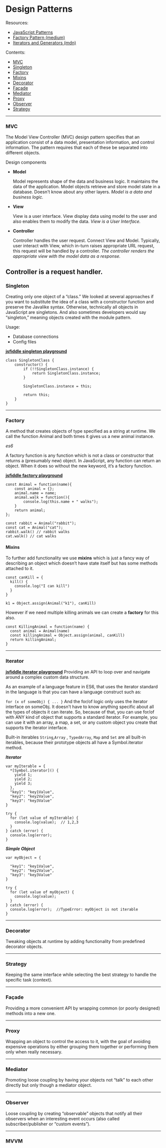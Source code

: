 # Design Patterns

Resources: 
* [JavaScript Patterns](http://index-of.es/JS/Stoyan%20Stefanov%20-%20JavaScript%20Patterns%202010.pdf)
* [Factory Pattern (medium)](https://medium.com/front-end-weekly/understand-the-factory-design-pattern-in-plain-javascript-20b348c832bd)
* [Iterators and Generators (mdn)](https://developer.mozilla.org/en-US/docs/Web/JavaScript/Guide/Iterators_and_Generators)

Сontents:
* [MVC](https://github.com/purumvisum/interview/blob/master/theoretical-basis/README.md#mvc)
* [Singleton](https://github.com/purumvisum/interview/blob/master/theoretical-basis/README.md#singleton)
* [Factory](https://github.com/purumvisum/interview/blob/master/theoretical-basis/README.md#factory)
* [Mixins](https://github.com/purumvisum/interview/blob/master/theoretical-basis/README.md#mixins)
* [Decorator](https://github.com/purumvisum/interview/blob/master/theoretical-basis/README.md#decorator)
* [Façade](https://github.com/purumvisum/interview/blob/master/theoretical-basis/README.md#façade)
* [Mediator](https://github.com/purumvisum/interview/blob/master/theoretical-basis/README.md#mediator)
* [Proxy](https://github.com/purumvisum/interview/blob/master/theoretical-basis/README.md#proxy)
* [Observer](https://github.com/purumvisum/interview/blob/master/theoretical-basis/README.md#observer)
* [Strategy](https://github.com/purumvisum/interview/blob/master/theoretical-basis/README.md#strategy)
----

### MVC
The Model View Controller (MVC) design pattern specifies that an application consist of a data model,
 presentation information, and control information. 
The pattern requires that each of these be separated into different objects.

Design components

* __Model__ 

     Model represents shape of the data and business logic.
     It maintains the data of the application. 
     Model objects retrieve and store model state in a database.
     Doesn't know about any other layers.
    *Model is a data and business logic.*

* __View__
    
    View is a user interface.
     View display data using model to the user and also enables them to modify 
    the data. *View is a User Interface.*

* __Controller__
   
    Controller handles the user request.
    Connect View and Model.
     Typically, user interact with View, which in-turn raises 
    appropriate URL request, this request will be handled by a controller. 
    *The controller renders the appropriate view with the model data as a response.*

Controller is a request handler.
----

### Singleton

Creating only one object of a “class.” We looked at several approaches if you want
to substitute the idea of a class with a constructor function and preserve the Javalike syntax. Otherwise, technically all objects in JavaScript are singletons. And also
sometimes developers would say “singleton,” meaning objects created with the
module pattern.

Usage: 
* Database connections
* Config files

[__jsfiddle singleton playground__](https://jsfiddle.net/PurumVisum/evgr41qw/)
```
class SingletonClass {
    constructor() {
        if (!!SingletonClass.instance) {
            return SingletonClass.instance;
        }

        SingletonClass.instance = this;

        return this;
    }
}
```

----

### Factory

A method that creates objects of type specified as a string at runtime.
We call the function Animal and both times it gives us a new animal instance.

*es6*

A factory function is any function which is not a class or constructor that returns a (presumably new) object. 
In JavaScript, any function can return an object.
 When it does so without the new keyword, it’s a factory function.

[__jsfiddle factory playground__](https://jsfiddle.net/PurumVisum/pz4jru9q/)

```
const Animal = function(name){
    const animal = {};
    animal.name = name;
    animal.walk = function(){
        console.log(this.name + " walks");
    }
    return animal;
};

const rabbit = Animal("rabbit");
const cat = Animal("cat");
rabbit.walk() // rabbit walks
cat.walk() // cat walks
```

#### Mixins

To further add functionality we use __mixins__ which is just a fancy way of describing an 
object which doesn’t have state itself but has some methods attached to it.

```
const canKill = {
  kill() {
    console.log("I can kill")
  }
}

k1 = Object.assign(Animal("k1"), canKill)
```

However if we need multiple killing animals we can create a __factory__ for this also.

```
const KillingAnimal = function(name) {
  const animal = Animal(name)
  const killingAnimal = Object.assign(animal, canKill)
  return killingAnimal;
}
```

----

### Iterator

[__jsfiddle iterator playground__](https://jsfiddle.net/PurumVisum/xf6r0qug/)
Providing an API to loop over and navigate around a complex custom data
structure.

As an example of a language feature in ES6, that uses the iterator standard in the language is that you can have a language construct such as:

```for (x of someObj) { ... }```
And the for/of logic only uses the iterator interface on someObj. It doesn't have to know anything specific about all the types of objects it can iterate. 
So, because of that, you can use for/of with ANY kind of object that supports a standard iterator. For example, you can use it with an array, a map, a set, or any custom object you create that supports the iterator interface.

Built-in iterables
```String```,``` Array ``` , ```TypedArray```, ```Map``` and ```Set``` are all built-in iterables, 
because their prototype objects all have a Symbol.iterator method.

__*Iterator*__
```
var myIterable = {
  *[Symbol.iterator]() {
    yield 1;
    yield 2;
    yield 3;
  },
  "key1": "key1Value",
  "key2": "key2Value",
  "key3": "key3Value"
}

try {
  for (let value of myIterable) {
    console.log(value);  // 1,2,3
  }
} catch (error) {
  console.log(error);
}
``` 
__*Simple Object*__
``` 
var myObject = {

  "key1": "key1Value",
  "key2": "key2Value",
  "key3": "key3Value"
}

try {
  for (let value of myObject) {
    console.log(value);
  }
} catch (error) {
  console.log(error);  //TypeError: myObject is not iterable 
}
``` 

----

### Decorator

Tweaking objects at runtime by adding functionality from predefined decorator
objects.

----

### Strategy

Keeping the same interface while selecting the best strategy to handle the specific
task (context).

----

### Façade

Providing a more convenient API by wrapping common (or poorly designed)
methods into a new one.

----

### Proxy

Wrapping an object to control the access to it, with the goal of avoiding expensive
operations by either grouping them together or performing them only when really
necessary.

----

### Mediator

Promoting loose coupling by having your objects not “talk” to each other directly
but only though a mediator object.

----

### Observer

Loose coupling by creating “observable” objects that notify all their observers when
an interesting event occurs (also called subscriber/publisher or “custom events”).

----

### MVVM
